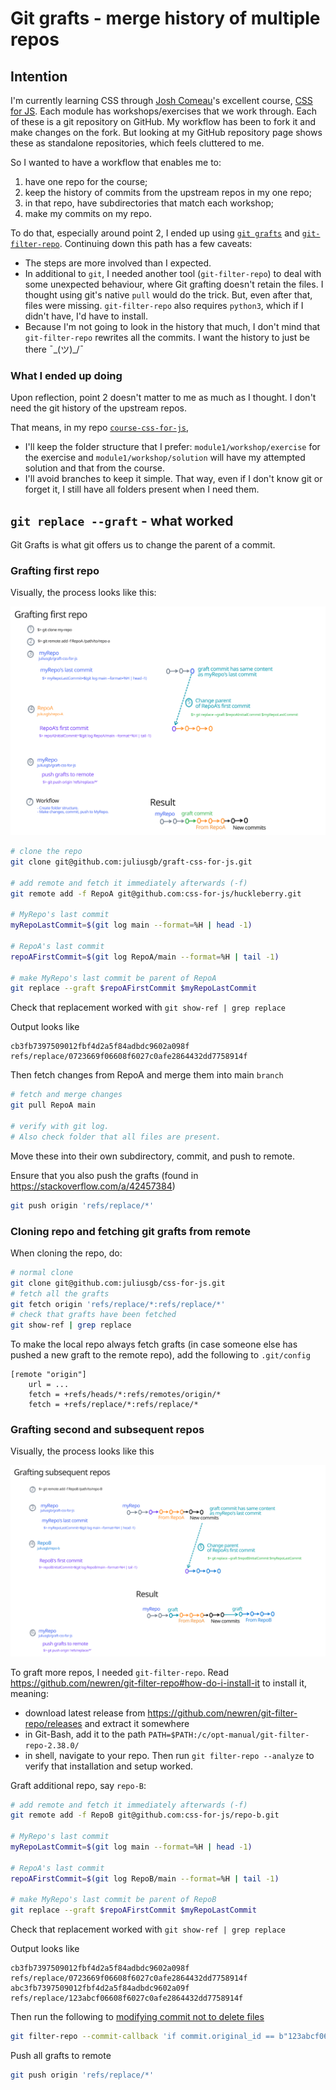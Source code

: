 # Git grafts - merge history of multiple repos

## Intention

I'm currently learning CSS through [Josh Comeau](https://twitter.com/JoshWComeau)'s excellent course, [CSS for JS](https://css-for-js.dev/). Each module has workshops/exercises that we work through. Each of these is a git repository on GitHub. My workflow has been to fork it and make changes on the fork. But looking at my GitHub repository page shows these as standalone repositories, which feels cluttered to me.

So I wanted to have a workflow that enables me to:

1. have one repo for the course;
2. keep the history of commits from the upstream repos in my one repo;
3. in that repo, have subdirectories that match each workshop;
4. make my commits on my repo.

To do that, especially around point 2, I ended up using [`git grafts`](https://git-scm.com/docs/git-replace#Documentation/git-replace.txt) and [`git-filter-repo`](https://github.com/newren/git-filter-repo). Continuing down this path has a few caveats:

- The steps are more involved than I expected.
- In additional to `git`, I needed another tool (`git-filter-repo`) to deal with some unexpected behaviour, where Git grafting doesn't retain the files. I thought using git's native `pull` would do the trick. But, even after that, files were missing. `git-filter-repo` also requires `python3`, which if I didn't have, I'd have to install.
- Because I'm not going to look in the history that much, I don't mind that `git-filter-repo` rewrites all the commits. I want the history to just be there ¯\_(ツ)_/¯

### What I ended up doing

Upon reflection, point 2 doesn't matter to me as much as I thought. I don't need the git history of the upstream repos.

That means, in my repo [`course-css-for-js`](https://github.com/juliusgb/course-css-for-js),

- I'll keep the folder structure that I prefer: `module1/workshop/exercise` for the exercise and `module1/workshop/solution` will have my attempted solution and that from the course.
- I'll avoid branches to keep it simple. That way, even if I don't know git or forget it, I still have all folders present when I need them.

## `git replace --graft` - what worked

Git Grafts is what git offers us to change the parent of a commit.

### Grafting first repo

Visually, the process looks like this:

[![Graft-First-Repo.svg](Graft-First-Repo.svg "Graft first repo")](Graft-First-Repo.svg)

```sh
# clone the repo
git clone git@github.com:juliusgb/graft-css-for-js.git

# add remote and fetch it immediately afterwards (-f)
git remote add -f RepoA git@github.com:css-for-js/huckleberry.git

# MyRepo's last commit
myRepoLastCommit=$(git log main --format=%H | head -1)

# RepoA's last commit
repoAFirstCommit=$(git log RepoA/main --format=%H | tail -1)

# make MyRepo's last commit be parent of RepoA
git replace --graft $repoAFirstCommit $myRepoLastCommit
```

Check that replacement worked with `git show-ref | grep replace`

Output looks like

```console
cb3fb7397509012fbf4d2a5f84adbdc9602a098f refs/replace/0723669f06608f6027c0afe2864432dd7758914f
```

Then fetch changes from RepoA and merge them into main `branch`

```sh
# fetch and merge changes
git pull RepoA main

# verify with git log. 
# Also check folder that all files are present.
```

Move these into their own subdirectory, commit, and push to remote.

Ensure that you also push the grafts (found in <https://stackoverflow.com/a/42457384>)

```sh
git push origin 'refs/replace/*'
```

### Cloning repo and fetching git grafts from remote

When cloning the repo, do:

```sh
# normal clone
git clone git@github.com:juliusgb/css-for-js.git
# fetch all the grafts
git fetch origin 'refs/replace/*:refs/replace/*'
# check that grafts have been fetched
git show-ref | grep replace
```

To make the local repo always fetch grafts (in case someone else has pushed a new graft to the remote repo), add the following to `.git/config`

```console
[remote "origin"]
    url = ...
    fetch = +refs/heads/*:refs/remotes/origin/*
    fetch = +refs/replace/*:refs/replace/*
```

### Grafting second and subsequent repos

Visually, the process looks like this

[![Graft-Subsequent-Repos.svg](Graft-Subsequent-Repos.svg "Graft Subsequent Repos")](Graft-Subsequent-Repos.svg)

To graft more repos, I needed `git-filter-repo`. Read <https://github.com/newren/git-filter-repo#how-do-i-install-it> to install it, meaning:

- download latest release from <https://github.com/newren/git-filter-repo/releases> and extract it somewhere
- in Git-Bash, add it to the path `PATH=$PATH:/c/opt-manual/git-filter-repo-2.38.0/`
- in shell, navigate to your repo. Then run `git filter-repo --analyze`  to verify that installation and setup worked.

Graft additional repo, say `repo-B`:

```sh
# add remote and fetch it immediately afterwards (-f)
git remote add -f RepoB git@github.com:css-for-js/repo-b.git

# MyRepo's last commit
myRepoLastCommit=$(git log main --format=%H | head -1)

# RepoA's last commit
repoAFirstCommit=$(git log RepoB/main --format=%H | tail -1)

# make MyRepo's last commit be parent of RepoB
git replace --graft $repoAFirstCommit $myRepoLastCommit
```

Check that replacement worked with `git show-ref | grep replace`

Output looks like

```console
cb3fb7397509012fbf4d2a5f84adbdc9602a098f refs/replace/0723669f06608f6027c0afe2864432dd7758914f
abc3fb7397509012fbf4d2a5f84adbdc9602a09f refs/replace/123abcf06608f6027c0afe2864432dd7758914f
```

Then run the following to [modifying commit not to delete files](https://github.com/newren/git-filter-repo/issues/170#issuecomment-964692952)

```sh
git filter-repo --commit-callback 'if commit.original_id == b"123abcf06608f6027c0afe2864432dd7758914f": commit.file_changes = [x for x in commit.file_changes if x.type != b"D"]'
```

Push all grafts to remote

```sh
git push origin 'refs/replace/*'
```
